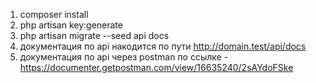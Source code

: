 1) composer install
2) php artisan key:generate
3) php artisan migrate --seed
api docs
4) документация по api накодится по пути http://domain.test/api/docs
5) документация по api через postman по ссылке - https://documenter.getpostman.com/view/16635240/2sAYdoFSke
